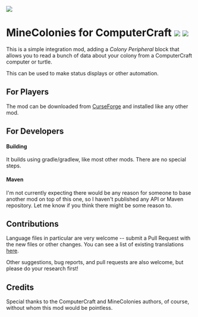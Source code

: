 ![](src/main/resources/logo.png)
# MineColonies for ComputerCraft [![](http://cf.way2muchnoise.eu/445290.svg)](https://www.curseforge.com/minecraft/mc-mods/minecolonies-for-computercraft) [![](http://cf.way2muchnoise.eu/versions/445290.svg)](https://www.curseforge.com/minecraft/mc-mods/minecolonies-for-computercraft)

This is a simple integration mod, adding a _Colony Peripheral_ block that allows you to read a bunch of data about your colony from a ComputerCraft computer or turtle.

This can be used to make status displays or other automation.

## For Players

The mod can be downloaded from [CurseForge](https://www.curseforge.com/minecraft/mc-mods/minecolonies-for-computercraft) and installed like any other mod.

## For Developers

#### Building

It builds using gradle/gradlew, like most other mods.  There are no special steps.

#### Maven

I'm not currently expecting there would be any reason for someone to base another mod on top of this one, so I haven't published any API or Maven repository.  Let me know if you think there might be some reason to. 

## Contributions

Language files in particular are very welcome -- submit a Pull Request with the new files or other changes.  You can see a list of existing translations [here](src/main/resources/assets/storage4computercraft/lang).

Other suggestions, bug reports, and pull requests are also welcome, but please do your research first!

## Credits

Special thanks to the ComputerCraft and MineColonies authors, of course, without whom this mod would be pointless.
